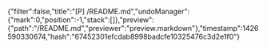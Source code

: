 {"filter":false,"title":"[P] /README.md","undoManager":{"mark":0,"position":-1,"stack":[]},"preview":{"path":"/README.md","previewer":"preview.markdown"},"timestamp":1426590330674,"hash":"67452301efcdab8998badcfe10325476c3d2e1f0"}